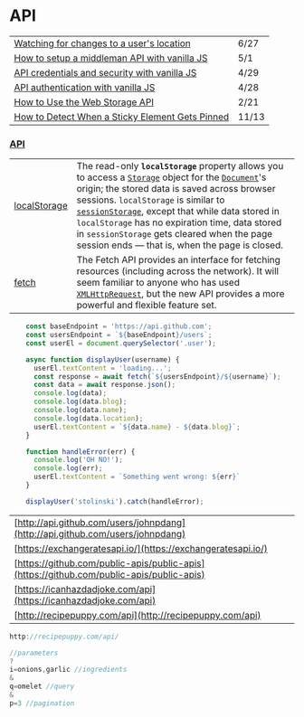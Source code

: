 # API

|  |  |
| :--- | :--- |
| [Watching for changes to a user's location](https://gomakethings.com/watching-for-changes-to-a-users-location/) | 6/27 |
| [How to setup a middleman API with vanilla JS](https://gomakethings.com/how-to-setup-a-middleman-api-with-vanilla-js/) | 5/1 |
| [API credentials and security with vanilla JS](https://gomakethings.com/api-credentials-and-security-with-vanilla-js/) | 4/29 |
| [API authentication with vanilla JS](https://gomakethings.com/api-authentication-with-vanilla-js/) | 4/28 |
| [How to Use the Web Storage API](https://blog.bitsrc.io/localstorage-sessionstorage-the-web-storage-of-the-web-6b7ca51c8b2a) | 2/21 |
| [How to Detect When a Sticky Element Gets Pinned](https://davidwalsh.name/detect-sticky?utm_source=Responsive+Design+Weekly&utm_campaign=f46addca91-RWD_Newsletter_435&utm_medium=email&utm_term=0_df65b6d7c8-f46addca91-59185629) | 11/13 |

### [API](https://developer.mozilla.org/en-US/docs/Web/API)

|  |  |
| :--- | :--- |
| [localStorage](https://developer.mozilla.org/en-US/docs/Web/API/Window/localStorage) | The read-only **`localStorage`** property allows you to access a [`Storage`](https://developer.mozilla.org/en-US/docs/Web/API/Storage) object for the [`Document`](https://developer.mozilla.org/en-US/docs/Web/API/Document)'s origin; the stored data is saved across browser sessions. `localStorage` is similar to [`sessionStorage`](https://developer.mozilla.org/en-US/docs/Web/API/Window/sessionStorage), except that while data stored in `localStorage` has no expiration time, data stored in `sessionStorage` gets cleared when the page session ends — that is, when the page is closed. |
| [fetch](https://developer.mozilla.org/en-US/docs/Web/API/Fetch_API) | The Fetch API provides an interface for fetching resources \(including across the network\). It will seem familiar to anyone who has used [`XMLHttpRequest`](https://developer.mozilla.org/en-US/docs/Web/API/XMLHttpRequest), but the new API provides a more powerful and flexible feature set. |

```javascript
    const baseEndpoint = 'https://api.github.com';
    const usersEndpoint = `${baseEndpoint}/users`;
    const userEl = document.querySelector('.user');

    async function displayUser(username) {
      userEl.textContent = 'loading...';
      const response = await fetch(`${usersEndpoint}/${username}`);
      const data = await response.json();
      console.log(data);
      console.log(data.blog);
      console.log(data.name);
      console.log(data.location);
      userEl.textContent = `${data.name} - ${data.blog}`;
    }

    function handleError(err) {
      console.log('OH NO!');
      console.log(err);
      userEl.textContent = `Something went wrong: ${err}`
    }

    displayUser('stolinski').catch(handleError);
```

|  |  |
| :--- | :--- |
| [http://api.github.com/users/johnpdang](http://api.github.com/users/johnpdang) |  |
| [https://exchangeratesapi.io/](https://exchangeratesapi.io/) |  |
| [https://github.com/public-apis/public-apis](https://github.com/public-apis/public-apis) |  |
| [https://icanhazdadjoke.com/api](https://icanhazdadjoke.com/api) |  |
| [http://recipepuppy.com/api](http://recipepuppy.com/api) |  |

```javascript
http://recipepuppy.com/api/

//parameters
?
i=onions,garlic //ingredients
&
q=omelet //query
&
p=3 //pagination


```


